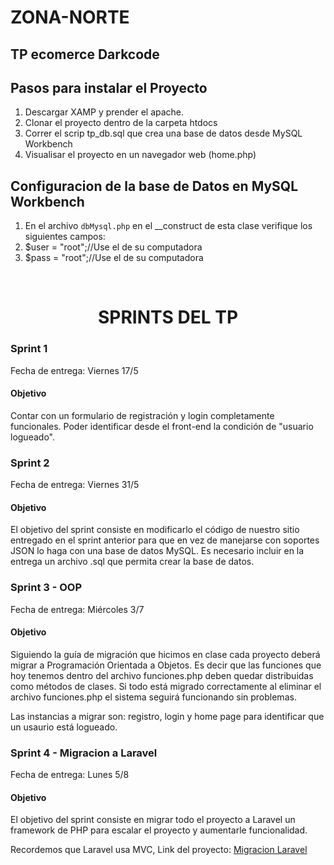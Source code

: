 # ZONA-NORTE
## TP ecomerce Darkcode

## Pasos para instalar el Proyecto
1. Descargar XAMP y prender el apache.
2. Clonar el proyecto dentro de la carpeta htdocs
3. Correr el scrip tp_db.sql que crea una base de datos desde MySQL Workbench
4. Visualisar el proyecto en un navegador web (home.php)

## Configuracion de la base de Datos en MySQL Workbench
1. En el archivo `dbMysql.php` en el  __construct  de esta clase verifique los siguientes campos:
2. $user = "root";//Use el de su computadora
3. $pass = "root";//Use el de su computadora

&nbsp;
<h1 align="center" >SPRINTS DEL TP</h1>

### Sprint 1
Fecha de entrega: Viernes 17/5

#### Objetivo
Contar con un formulario de registración y login completamente funcionales. Poder identificar desde el front-end la condición de "usuario logueado".

### Sprint 2
Fecha de entrega: Viernes 31/5
#### Objetivo
El objetivo del sprint consiste en modificarlo el código de nuestro sitio entregado en el sprint anterior para que en vez de manejarse con soportes JSON lo haga con una base de datos MySQL. Es necesario incluir en la entrega un archivo .sql que permita crear la base de datos.

### Sprint 3 - OOP
Fecha de entrega: Miércoles 3/7
#### Objetivo
Siguiendo la guía de migración que hicimos en clase cada proyecto deberá migrar a Programación Orientada a Objetos. Es decir que las funciones que hoy tenemos dentro del archivo funciones.php deben quedar distribuidas como métodos de clases. Si todo está migrado correctamente al eliminar el archivo funciones.php el sistema seguirá funcionando sin problemas.

Las instancias a migrar son: registro, login y home page para identificar que un usaurio está logueado.

### Sprint 4 - Migracion a Laravel
Fecha de entrega: Lunes 5/8
#### Objetivo
El objetivo del sprint consiste en migrar todo el proyecto a Laravel un framework de PHP para escalar el proyecto y aumentarle funcionalidad.

Recordemos que Laravel usa MVC, Link del proyecto:
[Migracion Laravel](https://github.com/gianpieryup/Darkcode)
